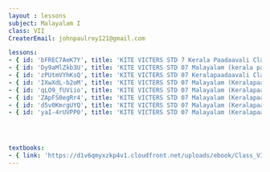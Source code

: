 ```yaml
--- 
layout : lessons 
subject: Malayalam I
class: VII
CreaterEmail: johnpaulroy121@gmail.com

lessons: 
- { id: 'bFREC7AeK7Y', title: 'KITE VICTERS STD 7 Kerala Paadaavali Class 01 (First Bell-ഫസ്റ്റ് ബെല്‍)' }
- { id: 'Dy9aMlZkb3U', title: 'KITE VICTERS STD 07 Malayalam (kerala paadam) Class 02 (First Bell-ഫസ്റ്റ് ബെല്‍)' }
- { id: 'zPUtmVYhKsQ', title: 'KITE VICTERS STD 07 Keralapaadaavali Class 03 (First Bell-ഫസ്റ്റ് ബെല്‍)' }
- { id: 'IXwXdL-b2oM', title: 'KITE VICTERS STD 07 Malayalam (Keralapaadam) Class 04 (First Bell-ഫസ്റ്റ് ബെല്‍)' }
- { id: 'qLO9_fUViio', title: 'KITE VICTERS STD 07 Malayalam (Keralapaadam) Class 05 (First Bell-ഫസ്റ്റ് ബെല്‍)' }
- { id: 'ZApFS0egRr4', title: 'KITE VICTERS STD 07 Malayalam (Keralapaadam) Class 06 (First Bell-ഫസ്റ്റ് ബെല്‍)' }
- { id: 'd5v0KmrgUYQ', title: 'KITE VICTERS STD 07 Malayalam (Keralapaadam) Class 07 (First Bell-ഫസ്റ്റ് ബെല്‍)' }
- { id: 'yaI-4rUVPP0', title: 'KITE VICTERS STD 07 Malayalam (Keralapaadam) Class 08 (First Bell-ഫസ്റ്റ് ബെല്‍)' }




textbooks:
- { link: 'https://d1v6qmyxzkp4v1.cloudfront.net/uploads/ebook/Class_VII/Malayalam_AT/MalayalamAT.pdf', title: 'Malayalam I' , medium: ' ' }
--- 
```


